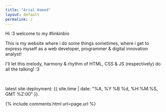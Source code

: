```yaml
---
title: "Arial Hamed"
layout: default
permalink: /
---
```


<!-- h1><span title=":3" class="uwu"></span></h1 -->

Hi :3 welcome to my #linkinbio

This is my website where i do some things sometimes, where i get to express myself as a web developer, programmer & digital innovation analyst! 

I'll let this melody, harmony & rhythm of HTML, CSS & JS (respectively) do all the talking! :3

<br>

<span title="compiled & hosted by GitHub Pages">latest site deployment: {{ site.time | date: "%A, %Y %B %d, %H:%M:%S, GMT %Z:00" }}.</span> 

{% include comments.html url=page.url %}
